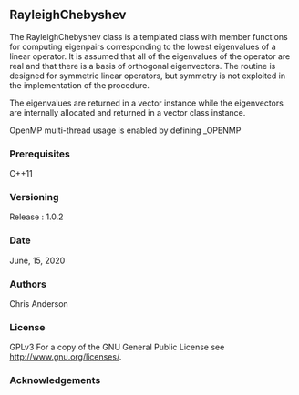 ## RayleighChebyshev

The RayleighChebyshev class is a templated class with member functions for computing eigenpairs
corresponding to the lowest eigenvalues of a linear operator. It is
assumed that all of the eigenvalues of the operator are real and
that there is a basis of orthogonal eigenvectors. The routine is designed
for symmetric linear operators, but symmetry is not exploited in
the implementation of the procedure.

The eigenvalues are returned in a vector<double>  instance
while the eigenvectors are internally allocated and returned in
a vector<Vtype> class instance.

OpenMP multi-thread usage is enabled by defining _OPENMP



### Prerequisites
C++11
### Versioning
Release : 1.0.2
### Date
June, 15, 2020
### Authors
Chris Anderson
### License
GPLv3  For a copy of the GNU General Public License see <http://www.gnu.org/licenses/>.
### Acknowledgements



